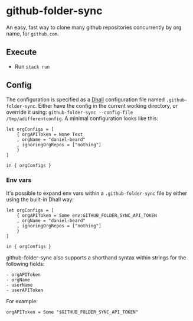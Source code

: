 # github-folder-sync

An easy, fast way to clone many github repositories concurrently by org name, for `github.com`.

## Execute  

* Run `stack run`

## Config

The configuration is specified as a [Dhall](https://learnxinyminutes.com/docs/dhall/) configuration file named `.github-folder-sync`. Either have the config in the current working directory, or override it using: `github-folder-sync --config-file /tmp/adifferentconfig`.
A minimal configuration looks like this:

```dhall
let orgConfigs = [
    { orgAPIToken = None Text
    , orgName = "daniel-beard" 
    , ignoringOrgRepos = ["nothing"]
    } 
]

in { orgConfigs }
```

### Env vars

It's possible to expand env vars within a `.github-folder-sync` file by either using the built-in Dhall way:

```dhall
let orgConfigs = [
    { orgAPIToken = Some env:GITHUB_FOLDER_SYNC_API_TOKEN 
    , orgName = "daniel-beard" 
    , ignoringOrgRepos = ["nothing"]
    } 
]

in { orgConfigs }
```

github-folder-sync also supports a shorthand syntax within strings for the following fields: 

```
- orgAPIToken 
- orgName
- userName
- userAPIToken
```

For example:

```dhall
orgAPIToken = Some "$GITHUB_FOLDER_SYNC_API_TOKEN"
```

